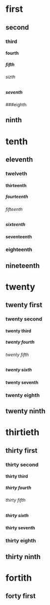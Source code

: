 # first
## second
### third
#### fourth
##### fifth
###### sizth
##### seventh
###eighth
## ninth
# tenth
## eleventh
### twelveth
#### thirteenth
##### fourteenth
###### fifteenth
##### sixteenth
#### seventeenth
### eighteenth
## nineteenth
# twenty
## twenty first
### twenty second
#### twenty third
##### twenty fourth
###### twenty fifth
##### twenty sixth
#### twenty seventh
### twenty eighth
## twenty ninth
# thirtieth
## thirty first
### thirty second
#### thirty third
##### thirty fourth
###### thirty fifth
##### thirty sixth
#### thirty seventh
### thirty eighth
## thirty ninth
# fortith
## forty first
